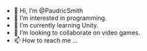 - 👋 Hi, I’m @PaudricSmith
- 👀 I’m interested in programming.
- 🌱 I’m currently learning Unity.
- 💞️ I’m looking to collaborate on video games.
- 📫 How to reach me ...

<!---
PaudricSmith/PaudricSmith is a ✨ special ✨ repository because its `README.md` (this file) appears on your GitHub profile.
You can click the Preview link to take a look at your changes.
--->
